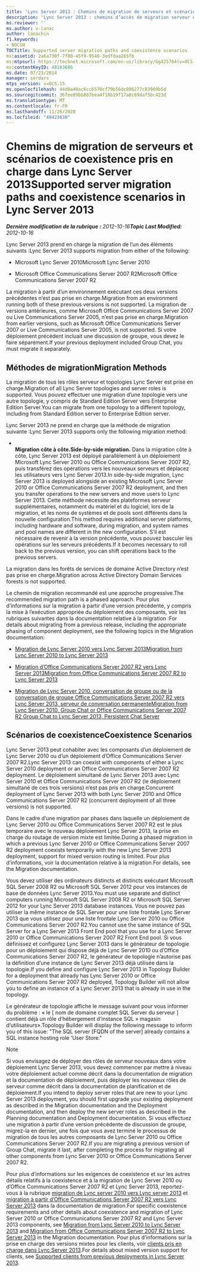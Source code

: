 ```yaml
---
title: 'Lync Server 2013 : Chemins de migration de serveurs et scénarios de coexistence pris en charge'
description: 'Lync Server 2013 : chemins d’accès de migration serveur et scénarios de coexistence pris en charge.'
ms.reviewer: ''
ms.author: v-lanac
author: lanachin
f1.keywords:
- NOCSH
TOCTitle: Supported server migration paths and coexistence scenarios
ms:assetid: 2a6a730f-7f80-45f9-9540-3edfdaa265fb
ms:mtpsurl: https://technet.microsoft.com/en-us/library/Gg425764(v=OCS.15)
ms:contentKeyID: 48183686
ms.date: 07/23/2014
manager: serdars
mtps_version: v=OCS.15
ms.openlocfilehash: 44d0a40ac6cc6570cf79b56dc896277c83909b5d
ms.sourcegitcommit: 36fee89bb887bea4f18b19f17a8c69daf5bc423d
ms.translationtype: MT
ms.contentlocale: fr-FR
ms.lasthandoff: 11/26/2020
ms.locfileid: "49423630"
---
```

# <a name="supported-server-migration-paths-and-coexistence-scenarios-in-lync-server-2013"></a><span data-ttu-id="cd835-103">Chemins de migration de serveurs et scénarios de coexistence pris en charge dans Lync Server 2013</span><span class="sxs-lookup"><span data-stu-id="cd835-103">Supported server migration paths and coexistence scenarios in Lync Server 2013</span></span>

<div data-xmlns="http://www.w3.org/1999/xhtml">

<div class="topic" data-xmlns="http://www.w3.org/1999/xhtml" data-msxsl="urn:schemas-microsoft-com:xslt" data-cs="https://msdn.microsoft.com/">

<div data-asp="https://msdn2.microsoft.com/asp">



</div>

<div id="mainSection">

<div id="mainBody"><span data-ttu-id="cd835-104">

<span> </span></span><span class="sxs-lookup"><span data-stu-id="cd835-104">

<span> </span></span></span>

<span data-ttu-id="cd835-105">_**Dernière modification de la rubrique :** 2012-10-16_</span><span class="sxs-lookup"><span data-stu-id="cd835-105">_**Topic Last Modified:** 2012-10-16_</span></span>

<span data-ttu-id="cd835-106">Lync Server 2013 prend en charge la migration de l’un des éléments suivants :</span><span class="sxs-lookup"><span data-stu-id="cd835-106">Lync Server 2013 supports migration from either of the following:</span></span>

  - <span data-ttu-id="cd835-107">Microsoft Lync Server 2010</span><span class="sxs-lookup"><span data-stu-id="cd835-107">Microsoft Lync Server 2010</span></span>

  - <span data-ttu-id="cd835-108">Microsoft Office Communications Server 2007 R2</span><span class="sxs-lookup"><span data-stu-id="cd835-108">Microsoft Office Communications Server 2007 R2</span></span>

<span data-ttu-id="cd835-109">La migration à partir d’un environnement exécutant ces deux versions précédentes n’est pas prise en charge.</span><span class="sxs-lookup"><span data-stu-id="cd835-109">Migration from an environment running both of these previous versions is not supported.</span></span> <span data-ttu-id="cd835-110">La migration de versions antérieures, comme Microsoft Office Communications Server 2007 ou Live Communications Server 2005, n’est pas prise en charge.</span><span class="sxs-lookup"><span data-stu-id="cd835-110">Migration from earlier versions, such as Microsoft Office Communications Server 2007 or Live Communications Server 2005, is not supported.</span></span> <span data-ttu-id="cd835-111">Si votre déploiement précédent incluait une discussion de groupe, vous devez le faire séparément.</span><span class="sxs-lookup"><span data-stu-id="cd835-111">If your previous deployment included Group Chat, you must migrate it separately.</span></span>

<div>

## <a name="migration-methods"></a><span data-ttu-id="cd835-112">Méthodes de migration</span><span class="sxs-lookup"><span data-stu-id="cd835-112">Migration Methods</span></span>

<span data-ttu-id="cd835-113">La migration de tous les rôles serveur et topologies Lync Server est prise en charge.</span><span class="sxs-lookup"><span data-stu-id="cd835-113">Migration of all Lync Server topologies and server roles is supported.</span></span> <span data-ttu-id="cd835-114">Vous pouvez effectuer une migration d’une topologie vers une autre topologie, y compris de Standard Edition Server vers Enterprise Edition Server.</span><span class="sxs-lookup"><span data-stu-id="cd835-114">You can migrate from one topology to a different topology, including from Standard Edition server to Enterprise Edition server.</span></span>

<span data-ttu-id="cd835-115">Lync Server 2013 ne prend en charge que la méthode de migration suivante :</span><span class="sxs-lookup"><span data-stu-id="cd835-115">Lync Server 2013 supports only the following migration method:</span></span>

  - <span></span>  
    <span data-ttu-id="cd835-116">**Migration côte à côte.**</span><span class="sxs-lookup"><span data-stu-id="cd835-116">**Side-by-side migration.**</span></span> <span data-ttu-id="cd835-117">Dans la migration côte à côte, Lync Server 2013 est déployé parallèlement à un déploiement Microsoft Lync Server 2010 ou Office Communications Server 2007 R2, puis transférez des opérations vers les nouveaux serveurs et déplacez les utilisateurs vers Lync Server 2013.</span><span class="sxs-lookup"><span data-stu-id="cd835-117">In side-by-side migration, Lync Server 2013 is deployed alongside an existing Microsoft Lync Server 2010 or Office Communications Server 2007 R2 deployment, and then you transfer operations to the new servers and move users to Lync Server 2013.</span></span> <span data-ttu-id="cd835-118">Cette méthode nécessite des plateformes serveur supplémentaires, notamment du matériel et du logiciel, lors de la migration, et les noms de systèmes et de pools sont différents dans la nouvelle configuration.</span><span class="sxs-lookup"><span data-stu-id="cd835-118">This method requires additional server platforms, including hardware and software, during migration, and system names and pool names are different in the new configuration.</span></span> <span data-ttu-id="cd835-119">S’il est nécessaire de revenir à la version précédente, vous pouvez basculer les opérations sur les serveurs précédents.</span><span class="sxs-lookup"><span data-stu-id="cd835-119">If it becomes necessary to roll back to the previous version, you can shift operations back to the previous servers.</span></span>

<span data-ttu-id="cd835-120">La migration dans les forêts de services de domaine Active Directory n’est pas prise en charge.</span><span class="sxs-lookup"><span data-stu-id="cd835-120">Migration across Active Directory Domain Services forests is not supported.</span></span>

<span data-ttu-id="cd835-121">Le chemin de migration recommandé est une approche progressive.</span><span class="sxs-lookup"><span data-stu-id="cd835-121">The recommended migration path is a phased approach.</span></span> <span data-ttu-id="cd835-122">Pour plus d’informations sur la migration à partir d’une version précédente, y compris la mise à l’exécution appropriée du déploiement des composants, voir les rubriques suivantes dans la documentation relative à la migration :</span><span class="sxs-lookup"><span data-stu-id="cd835-122">For details about migrating from a previous release, including the appropriate phasing of component deployment, see the following topics in the Migration documentation:</span></span>

  - [<span data-ttu-id="cd835-123">Migration de Lync Server 2010 vers Lync Server 2013</span><span class="sxs-lookup"><span data-stu-id="cd835-123">Migration from Lync Server 2010 to Lync Server 2013</span></span>](migration-from-lync-server-2010-to-lync-server-2013.md)

  - [<span data-ttu-id="cd835-124">Migration d’Office Communications Server 2007 R2 vers Lync Server 2013</span><span class="sxs-lookup"><span data-stu-id="cd835-124">Migration from Office Communications Server 2007 R2 to Lync Server 2013</span></span>](migration-from-office-communications-server-2007-r2-to-lync-server-2013.md)

  - [<span data-ttu-id="cd835-125">Migration de Lync Server 2010, conversation de groupe ou de la conversation de groupe Office Communications Server 2007 R2 vers Lync Server 2013, serveur de conversation permanente</span><span class="sxs-lookup"><span data-stu-id="cd835-125">Migration from Lync Server 2010, Group Chat or Office Communications Server 2007 R2 Group Chat to Lync Server 2013, Persistent Chat Server</span></span>](migration-from-lync-server-2010-group-chat-or-office-communications-server-2007-r2-group-chat-to-lync-server-2013-persistent-chat-server.md)

</div>

<span id="BKMK_PhasedMigration"></span>

<div>

## <a name="coexistence-scenarios"></a><span data-ttu-id="cd835-126">Scénarios de coexistence</span><span class="sxs-lookup"><span data-stu-id="cd835-126">Coexistence Scenarios</span></span>

<span data-ttu-id="cd835-127">Lync Server 2013 peut cohabiter avec les composants d’un déploiement de Lync Server 2010 ou d’un déploiement d’Office Communications Server 2007 R2.</span><span class="sxs-lookup"><span data-stu-id="cd835-127">Lync Server 2013 can coexist with components of either a Lync Server 2010 deployment or an Office Communications Server 2007 R2 deployment.</span></span> <span data-ttu-id="cd835-128">Le déploiement simultané de Lync Server 2013 avec Lync Server 2010 et Office Communications Server 2007 R2 (le déploiement simultané de ces trois versions) n’est pas pris en charge.</span><span class="sxs-lookup"><span data-stu-id="cd835-128">Concurrent deployment of Lync Server 2013 with both Lync Server 2010 and Office Communications Server 2007 R2 (concurrent deployment of all three versions) is not supported.</span></span>

<span data-ttu-id="cd835-129">Dans le cadre d’une migration par phases dans laquelle un déploiement de Lync Server 2010 ou Office Communications Server 2007 R2 est le plus temporaire avec le nouveau déploiement Lync Server 2013, la prise en charge du routage de version mixte est limitée.</span><span class="sxs-lookup"><span data-stu-id="cd835-129">During a phased migration in which a previous Lync Server 2010 or Office Communications Server 2007 R2 deployment coexists temporarily with the new Lync Server 2013 deployment, support for mixed version routing is limited.</span></span> <span data-ttu-id="cd835-130">Pour plus d’informations, voir la documentation relative à la migration.</span><span class="sxs-lookup"><span data-stu-id="cd835-130">For details, see the Migration documentation.</span></span>

<span data-ttu-id="cd835-131">Vous devez utiliser des ordinateurs distincts et distincts exécutant Microsoft SQL Server 2008 R2 ou Microsoft SQL Server 2012 pour vos instances de base de données Lync Server 2013.</span><span class="sxs-lookup"><span data-stu-id="cd835-131">You must use separate and distinct computers running Microsoft SQL Server 2008 R2 or Microsoft SQL Server 2012 for your Lync Server 2013 database instances.</span></span> <span data-ttu-id="cd835-132">Vous ne pouvez pas utiliser la même instance de SQL Server pour une liste frontale Lync Server 2013 que vous utilisez pour une liste frontale Lync Server 2010 ou Office Communications Server 2007 R2.</span><span class="sxs-lookup"><span data-stu-id="cd835-132">You cannot use the same instance of SQL Server for a Lync Server 2013 Front End pool that you use for a Lync Server 2010 or Office Communications Server 2007 R2 Front End pool.</span></span> <span data-ttu-id="cd835-133">Si vous définissez et configurez Lync Server 2013 dans le générateur de topologie pour un déploiement qui dispose déjà de Lync Server 2010 ou d’Office Communications Server 2007 R2, le générateur de topologie n’autorise pas la définition d’une instance de Lync Server 2013 déjà utilisée dans la topologie.</span><span class="sxs-lookup"><span data-stu-id="cd835-133">If you define and configure Lync Server 2013 in Topology Builder for a deployment that already has Lync Server 2010 or Office Communications Server 2007 R2 deployed, Topology Builder will not allow you to define an instance of a Lync Server 2013 that is already in use in the topology.</span></span>

<span data-ttu-id="cd835-134">Le générateur de topologie affiche le message suivant pour vous informer du problème : « le \[ nom de domaine complet SQL Server du serveur \] contient déjà un rôle d’hébergement d’instance SQL » magasin d’utilisateurs».</span><span class="sxs-lookup"><span data-stu-id="cd835-134">Topology Builder will display the following message to inform you of this issue: "The SQL server \[FQDN of the server\] already contains a SQL instance hosting role 'User Store."</span></span>

<div>


> [!NOTE]  
> <span data-ttu-id="cd835-135">Si vous envisagez de déployer des rôles de serveur nouveaux dans votre déploiement Lync Server 2013, vous devez commencer par mettre à niveau votre déploiement actuel comme décrit dans la documentation de migration et la documentation de déploiement, puis déployer les nouveaux rôles de serveur comme décrit dans la documentation de planification et de déploiement.</span><span class="sxs-lookup"><span data-stu-id="cd835-135">If you intend to deploy server roles that are new to your Lync Server 2013 deployment, you should first upgrade your existing deployment as described in the Migration documentation and the Deployment documentation, and then deploy the new server roles as described in the Planning documentation and Deployment documentation.</span></span> <span data-ttu-id="cd835-136">Si vous effectuez une migration à partir d’une version précédente de discussion de groupe, migrez-la en dernier, une fois que vous avez terminé le processus de migration de tous les autres composants de Lync Server 2010 ou Office Communications Server 2007 R2.</span><span class="sxs-lookup"><span data-stu-id="cd835-136">If you are migrating a previous version of Group Chat, migrate it last, after completing the process for migrating all other components from Lync Server 2010 or Office Communications Server 2007 R2.</span></span>



</div>

<span data-ttu-id="cd835-137">Pour plus d’informations sur les exigences de coexistence et sur les autres détails relatifs à la coexistence et à la migration de Lync Server 2010 ou d’Office Communications Server 2007 R2 et Lync Server 2013, reportez-vous à la rubrique [migration de Lync server 2010 vers Lync server 2013](migration-from-lync-server-2010-to-lync-server-2013.md) et [migration à partir d’Office Communications Server 2007 R2 vers Lync Server 2013](migration-from-office-communications-server-2007-r2-to-lync-server-2013.md) dans la documentation de migration.</span><span class="sxs-lookup"><span data-stu-id="cd835-137">For specific coexistence requirements and other details about coexistence and migration of Lync Server 2010 or Office Communications Server 2007 R2 and Lync Server 2013 components, see [Migration from Lync Server 2010 to Lync Server 2013](migration-from-lync-server-2010-to-lync-server-2013.md) and [Migration from Office Communications Server 2007 R2 to Lync Server 2013](migration-from-office-communications-server-2007-r2-to-lync-server-2013.md) in the Migration documentation.</span></span> <span data-ttu-id="cd835-138">Pour plus d’informations sur la prise en charge des versions mixtes pour les clients, voir [clients pris en charge dans Lync Server 2013](lync-server-2013-supported-clients-from-previous-deployments.md).</span><span class="sxs-lookup"><span data-stu-id="cd835-138">For details about mixed version support for clients, see [Supported clients from previous deployments in Lync Server 2013](lync-server-2013-supported-clients-from-previous-deployments.md).</span></span>

<span data-ttu-id="cd835-139"></div>

</div>

<span> </span>

</div>

</div>

</span><span class="sxs-lookup"><span data-stu-id="cd835-139"></div>

</div>

<span> </span>

</div>

</div>

</span></span></div>

